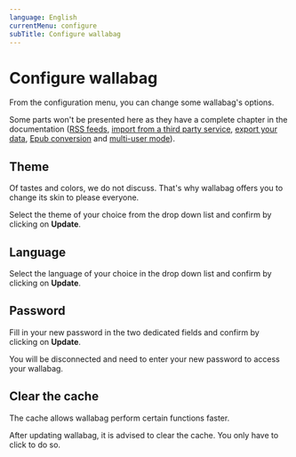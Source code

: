 ```yaml
---
language: English
currentMenu: configure
subTitle: Configure wallabag
---
```


# Configure wallabag

From the configuration menu, you can change some wallabag's options.

Some parts won't be presented here as they have a complete chapter in the documentation ([RSS feeds](RSS_feed.html), [import from a third party service](Import_export.html), [export your data](Import_export.html), [Epub conversion](epub_conversion.html) and [multi-user mode](../Administrator/Multiusers.html)).

## Theme

Of tastes and colors, we do not discuss. That's why wallabag offers you to change its skin to please everyone.

Select the theme of your choice from the drop down list and confirm by clicking on **Update**.

## Language

Select the language of your choice in the drop down list and confirm by clicking on **Update**.

## Password

Fill in your new password in the two dedicated fields and confirm by clicking on **Update**.

You will be disconnected and need to enter your new password to access your wallabag.

## Clear the cache

The cache allows wallabag perform certain functions faster.

After updating wallabag, it is advised to clear the cache. You only have to click to do so.
